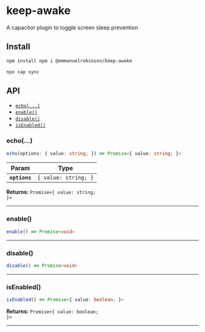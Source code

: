 # keep-awake

A capacitor plugin to toggle screen sleep prevention

## Install

```bash
npm install npm i @emmanuelrobinson/keep-awake

npx cap sync
```

## API

<docgen-index>

* [`echo(...)`](#echo)
* [`enable()`](#enable)
* [`disable()`](#disable)
* [`isEnabled()`](#isenabled)

</docgen-index>

<docgen-api>
<!--Update the source file JSDoc comments and rerun docgen to update the docs below-->

### echo(...)

```typescript
echo(options: { value: string; }) => Promise<{ value: string; }>
```

| Param         | Type                            |
| ------------- | ------------------------------- |
| **`options`** | <code>{ value: string; }</code> |

**Returns:** <code>Promise&lt;{ value: string; }&gt;</code>

--------------------


### enable()

```typescript
enable() => Promise<void>
```

--------------------


### disable()

```typescript
disable() => Promise<void>
```

--------------------


### isEnabled()

```typescript
isEnabled() => Promise<{ value: boolean; }>
```

**Returns:** <code>Promise&lt;{ value: boolean; }&gt;</code>

--------------------

</docgen-api>
